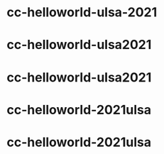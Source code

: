 # cc-helloworld-ulsa-2021

# cc-helloworld-ulsa2021
# cc-helloworld-ulsa2021
# cc-helloworld-2021ulsa
# cc-helloworld-2021ulsa
